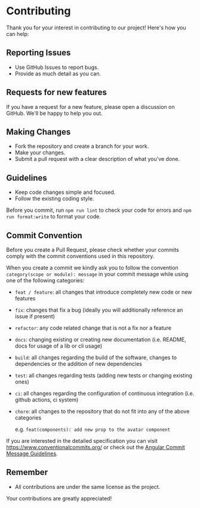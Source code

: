 # Contributing

Thank you for your interest in contributing to our project! Here's how you can help:

## Reporting Issues
- Use GitHub Issues to report bugs.
- Provide as much detail as you can.

## Requests for new features
If you have a request for a new feature, please open a discussion on GitHub. We'll be happy to help you out.

## Making Changes
- Fork the repository and create a branch for your work.
- Make your changes.
- Submit a pull request with a clear description of what you've done.

## Guidelines
- Keep code changes simple and focused.
- Follow the existing coding style.

Before you commit, run `npm run lint` to check your code for errors and `npm run format:write` to format your code.


## Commit Convention

Before you create a Pull Request, please check whether your commits comply with
the commit conventions used in this repository.

When you create a commit we kindly ask you to follow the convention
`category(scope or module): message` in your commit message while using one of
the following categories:

- `feat / feature`: all changes that introduce completely new code or new
  features
- `fix`: changes that fix a bug (ideally you will additionally reference an
  issue if present)
- `refactor`: any code related change that is not a fix nor a feature
- `docs`: changing existing or creating new documentation (i.e. README, docs for
  usage of a lib or cli usage)
- `build`: all changes regarding the build of the software, changes to
  dependencies or the addition of new dependencies
- `test`: all changes regarding tests (adding new tests or changing existing
  ones)
- `ci`: all changes regarding the configuration of continuous integration (i.e.
  github actions, ci system)
- `chore`: all changes to the repository that do not fit into any of the above
  categories

  e.g. `feat(components): add new prop to the avatar component`

If you are interested in the detailed specification you can visit
https://www.conventionalcommits.org/ or check out the
[Angular Commit Message Guidelines](https://github.com/angular/angular/blob/22b96b9/CONTRIBUTING.md#-commit-message-guidelines).

## Remember
- All contributions are under the same license as the project.

Your contributions are greatly appreciated!
